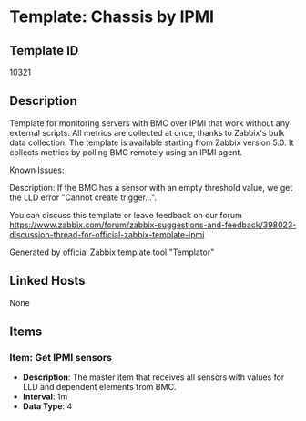 # Template: Chassis by IPMI

## Template ID
10321

## Description
Template for monitoring servers with BMC over IPMI that work without any external scripts.
All metrics are collected at once, thanks to Zabbix's bulk data collection. The template is available starting from Zabbix version 5.0.
It collects metrics by polling BMC remotely using an IPMI agent.


Known Issues:

  Description: If the BMC has a sensor with an empty threshold value, we get the LLD error "Cannot create trigger...".

You can discuss this template or leave feedback on our forum https://www.zabbix.com/forum/zabbix-suggestions-and-feedback/398023-discussion-thread-for-official-zabbix-template-ipmi

Generated by official Zabbix template tool "Templator"

## Linked Hosts
None

## Items

### Item: Get IPMI sensors
- **Description**: The master item that receives all sensors with values for LLD and dependent elements from BMC.
- **Interval**: 1m
- **Data Type**: 4

